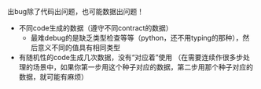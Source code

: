 出bug除了代码出问题，也可能数据出问题！
- 不同code生成的数据（遵守不同contract的数据）
  - 最难debug的是缺乏类型检查等等（python，还不用typing的那种），然后意义不同的值具有相同类型
- 有随机性的code生成几次数据，没有“对应着”使用
（在需要连续作很多步处理的场景中，如果你第一步用这个种子对应的数据，第二步用那个种子对应的数据，就可能有麻烦）